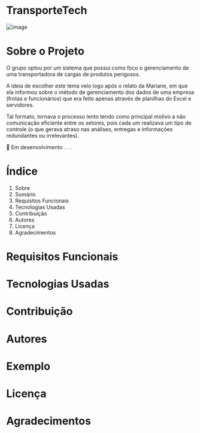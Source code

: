 # TransporteTech

![image](https://user-images.githubusercontent.com/90586396/137403899-16cb391e-c382-4a5d-a04c-fe5a883c4d27.png)

# Sobre o Projeto

O grupo optou por um sistema que possui como foco o gerenciamento de uma transportadora de cargas de produtos perigosos.


A ideia de escolher este tema veio logo após o relato da Mariane, em que ela informou sobre o método de gerenciamento dos dados de uma empresa (frotas e funcionários) que era feito apenas através de planilhas do Excel e servidores. 

Tal formato, tornava o processo lento tendo como principal motivo a não comunicação eficiente entre os setores, pois cada um realizava um tipo de controle (o que gerava atraso nas análises, entregas e informações redundantes ou irrelevantes).  


🚧 Em desenvolvimento . . .

# Índice

1. Sobre
2. Sumário
3. Requisitos Funcionais
4. Tecnologias Usadas
5. Contribuição
6. Autores
7. Licença
8. Agradecimentos

# Requisitos Funcionais
 
# Tecnologias Usadas

# Contribuição


# Autores

# Exemplo

# Licença

# Agradecimentos
